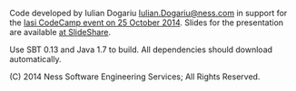 Code developed by Iulian Dogariu <Iulian.Dogariu@ness.com> in support
for the [Iasi CodeCamp event on 25 October 2014](http://iasi.codecamp.ro).
Slides for the presentation are available [at SlideShare](http://www.slideshare.net/IulianDogariu/the-sad-story-of-the-server-that-tries-to-please-everyone).

Use SBT 0.13 and Java 1.7 to build. All dependencies should download automatically. 

(C) 2014 Ness Software Engineering Services; All Rights Reserved.

